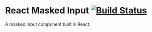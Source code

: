 # React Masked Input [![Build Status](https://ci.solanolabs.com:443/ZenPayroll/react-masked-input/badges/branches/master?badge_token=794c1568edddf9a8b00392fdc577a476be3f6c10)](https://ci.solanolabs.com:443/ZenPayroll/react-masked-input/suites/195735)

A masked input component built in React.
